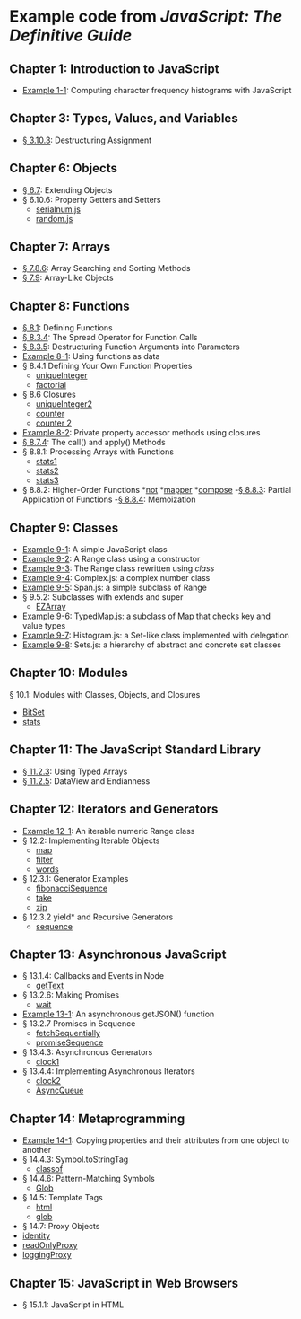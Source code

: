 # Example code from _JavaScript: The Definitive Guide_

## Chapter 1: Introduction to JavaScript
- [Example 1-1](ch01/charfreq.js): Computing character frequency histograms with JavaScript

## Chapter 3: Types, Values, and Variables

- [§ 3.10.3](ch03/destructuring.js): Destructuring Assignment

## Chapter 6: Objects

- [§ 6.7](ch06/merge.js): Extending Objects
- § 6.10.6: Property Getters and Setters
  * [serialnum.js](ch06/serialnum.js)
  * [random.js](ch06/random.js)

## Chapter 7: Arrays

- [§ 7.8.6](ch07/findall.js): Array Searching and Sorting Methods
- [§ 7.9](ch07/isArrayLike.js): Array-Like Objects

## Chapter 8: Functions

- [§ 8.1](ch08/example_functions.js): Defining Functions
- [§ 8.3.4](ch08/timed.js): The Spread Operator for Function Calls
- [§ 8.3.5](ch08/arraycopy.js): Destructuring Function Arguments into Parameters
- [Example 8-1](ch08/operators.js): Using functions as data
- § 8.4.1 Defining Your Own Function Properties
  * [uniqueInteger](ch08/uniqueInteger.js)
  * [factorial](ch08/factorial.js)
- § 8.6 Closures
  * [uniqueInteger2](ch08/uniqueInteger2.js)
  * [counter](ch08/counter.js)
  * [counter 2](ch08/counter2.js)
- [Example 8-2](ch08/addPrivateProperty.js): Private property accessor methods using closures
- [§ 8.7.4](ch08/trace.js): The call() and apply() Methods
- § 8.8.1: Processing Arrays with Functions
  * [stats1](ch08/stats1.js)
  * [stats2](ch08/stats2.js)
  * [stats3](ch08/stats3.js)
- § 8.8.2: Higher-Order Functions
  *[not](ch08/not.js)
  *[mapper](ch08/mapper.js)
  *[compose](ch08/compose.js)
-[§ 8.8.3](ch08/partial.js): Partial Application of Functions
-[§ 8.8.4](ch08/memoize.js): Memoization

## Chapter 9: Classes

- [Example 9-1](ch09/range1.js): A simple JavaScript class
- [Example 9-2](ch09/range2.js): A Range class using a constructor
- [Example 9-3](ch09/range3.js): The Range class rewritten using _class_
- [Example 9-4](ch09/Complex.js): Complex.js: a complex number class
- [Example 9-5](ch09/Span.js): Span.js: a simple subclass of Range
- § 9.5.2: Subclasses with extends and super
  * [EZArray](ch09/EZArray.js)
- [Example 9-6](ch09/TypedMap.js): TypedMap.js: a subclass of Map that checks key and value types
- [Example 9-7](ch09/Histogram.js): Histogram.js: a Set-like class implemented with delegation
- [Example 9-8](ch09/Sets.js): Sets.js: a hierarchy of abstract and concrete set classes

## Chapter 10: Modules

§ 10.1: Modules with Classes, Objects, and Closures
  * [BitSet](ch10/BitSet.js)
  * [stats](ch10/stats.js)

## Chapter 11: The JavaScript Standard Library

- [§ 11.2.3](ch11/sieve.js): Using Typed Arrays
- [§ 11.2.5](ch11/littleEndian.js): DataView and Endianness

## Chapter 12: Iterators and Generators

- [Example 12-1](ch12/Range.js): An iterable numeric Range class
- § 12.2: Implementing Iterable Objects
  * [map](ch12/map.js)
  * [filter](ch12/filter.js)
  * [words](ch12/words.js)
- § 12.3.1: Generator Examples
  * [fibonacciSequence](ch12/fibonacciSequence.js)
  * [take](ch12/take.js)
  * [zip](ch12/zip.js)
- § 12.3.2 yield* and Recursive Generators
  * [sequence](ch12/sequence.js)

## Chapter 13: Asynchronous JavaScript

- § 13.1.4: Callbacks and Events in Node
  * [getText](ch13/getText.js)
- § 13.2.6: Making Promises
  * [wait](ch13/wait.js)
- [Example 13-1](ch13/getJSON.js): An asynchronous getJSON() function
- § 13.2.7 Promises in Sequence
  * [fetchSequentially](ch13/fetchSequentially.js)
  * [promiseSequence](ch13/promiseSequence.js)
- § 13.4.3: Asynchronous Generators
  * [clock1](ch13/clock1.js)
- § 13.4.4:  Implementing Asynchronous Iterators
  * [clock2](ch13/clock2.js)
  * [AsyncQueue](ch13/AsyncQueue.js)

## Chapter 14: Metaprogramming

- [Example 14-1](ch14/assignDescriptors.js): Copying properties and their attributes from one object to another
- § 14.4.3: Symbol.toStringTag
  * [classof](ch14/classof.js)
- § 14.4.6: Pattern-Matching Symbols
  * [Glob](ch14/Glob.js)
- § 14.5: Template Tags
  * [html](ch14/html.js)
  * [glob](ch14/globtag.js)
- § 14.7: Proxy Objects
 - [identity](ch14/identity.js)
 - [readOnlyProxy](ch14/readOnlyProxy.js)
 - [loggingProxy](ch14/loggingProxy.js)

## Chapter 15: JavaScript in Web Browsers

- § 15.1.1: JavaScript in HTML <script> Tags
  * [digital clock](ch15/digital_clock.html)
  * [importScript](ch15/importScript.js)
- § 15.2.2: Registering Event Handlers
  * [onload](ch15/onload.js)
- § 15.3.2: Document Structure and Traversal
  * [traverse](ch15/traverse.js)
  * [textContent](ch15/textContent.js)
- [Example 15-1](ch15/TOC.js): Generating a table of contents with the DOM API
- § 15.4.4: Scripting Stylesheets
  * [setTheme](ch15/setTheme.js)
- [Example 15-2](ch15/inline-circle.js): The <inline-circle> custom element
- [Example 15-3](ch15/search-box.js): Implementing a web component
- § 15.7.1: SVG in HTML
  * [clock face](ch15/clock.html)
- § 15.7.2: Scripting SVG
  * [clock motion](ch15/clock.js)
- [Example 15-4](ch15/pieChart.js): Drawing a pie chart with JavaScript and SVG
- [Example 15-5](ch15/polygons.js): Regular polygons with moveTo(), lineTo(), and closePath()
- [Example 15-6](ch15/curves.js): Adding curves to a path
- § 15.8.5: Coordinate System Transforms
  * [shear() and rotateAbout()](ch15/transforms.js)
- [Example 15-7](ch15/koch.js): A Koch snowflake with transformations
- [§ 15.8.6](ch15/clip.js): Clipping
- [Example 15-8](ch15/smear.js): Motion blur with ImageData
- [§ 15.9.2](ch15/webaudio.js): The WebAudio API
- [Example 15-9](ch15/guessinggame.html): History management with pushState()
- § 15.11.1: fetch()
  * [error handling](ch15/fetchWithErrorHandling.js)
  * [request parameters](ch15/settingRequestParameters.js)
  * [request headers](ch15/settingRequestHeaders.js)
  * [file upload](ch15/uploadCanvasImage.js)
  * [with timeout](ch15/fetchWithTimeout.js)
- [Example 15-10](ch15/streamBody.js): Streaming the response body from a fetch() request
- [Example 15-11](ch15/chatClient.html): A simple chat client using EventSource
- [Example 15-12](ch15/chatServer.js): A Server Sent Events chat server
- § 15.12.2: Cookies
  *[getCookies](ch15/getCookies.js)
  *[setCookie](ch15/setCookie.js)
- [Example 15-13](ch15/zipcodeDatabase.js): A IndexedDB database of US postal codes
  *[zipcode data](ch15/zipcodes.json)
- [Example 15-14](ch15/mandelbrotWorker.js): Worker code for computing regions of the Mandelbrot set
- [Example 15-15](ch15/mandelbrot.js): A web application for displaying and exploring the Mandelbrot set
  *[mandelbrot.html](ch15/mandelbrot.html)

## Chapter 16: Server-Side JavaScript with Node

- § 16.2: Node Is Asynchronous by Default
  * [readConfigFile](ch16/readConfigFile.js)
  * [readConfigFile2](ch16/readConfigFile2.js)
  * [readConfigFile3](ch16/readConfigFile3.js)
  * [readConfigFileSync](ch16/readConfigFileSync.js)
- § 16.5.1: Pipes
  * [pipe](ch16/pipe.js)
  * [gzip](ch16/gzip.js)
  * [grep](ch16/grep.js)
- § 16.5.2: Asynchronous Iteration
  * [asyncgrep](ch16/asyncgrep.js)
- § 16.5.3: Writing to Streams and Handling Backpressure
  * [write](ch16/write.js)
  * [copy](ch16/copy.js)
- § 16.5.4: Reading Streams with Events
  * [copyfile](ch16/copyfile.js)
  * [hash](ch16/hash.js)
- § 16.7.6: Working with Directories
  * [listDirectory](ch16/listDirectory.js)
- § 16.8 HTTP: Clients and Servers
  * [postJSON](ch16/postJSON.js)
  * [staticHTTPServer](ch16/staticHTTPServer.js)
- § 16.9: Non-HTTP Network Servers and Clients
  * [knockKnockServer](ch16/knockKnockServer.js)
  * [knockKnockClient](ch16/knockKnockClient.js)
- § 16.10.2: exec() and execFile()
  * [parallelExec](ch16/parallelExec.js)
- § 16.10.4: fork()
  * [parent](ch16/parent.js)
  * [child](ch16/child.js)
- § 16.11.1: Creating Workers and Passing Messages
  * [splines](ch16/splines.js)
- § 16.11.5: Sharing Typed Arrays Between Threads
  * [incorrect parallel increment](ch16/parallelIncrement.js)
  * [atomic increment](ch16/atomicIncrement.js)
